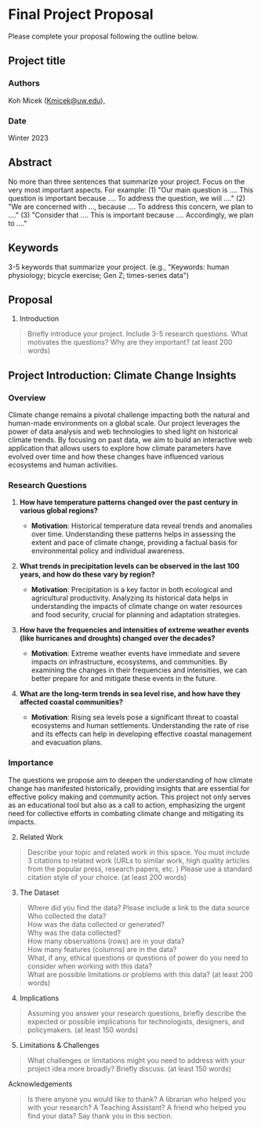 # Final Project Proposal

Please complete your proposal following the outline below.

## Project title



### Authors

Koh Micek (Kmicek@uw.edu), 
### Date

Winter 2023
## Abstract

No more than three sentences that summarize your project. Focus on the very most important aspects. For example: (1) "Our main question is .... This question is important because .... To address the question, we will ...." (2) "We are concerned with ..., because .... To address this concern, we plan to ...." (3) "Consider that .... This is important because .... Accordingly, we plan to ...."

## Keywords

3-5 keywords that summarize your project.
(e.g., "Keywords: human physiology; bicycle exercise; Gen Z; times-series data")

## Proposal

1. Introduction  

> Briefly introduce your project.  Include 3-5 research questions. What motivates the questions? Why are they important? (at least 200 words)
## Project Introduction: Climate Change Insights

### Overview

Climate change remains a pivotal challenge impacting both the natural and human-made environments on a global scale. Our project leverages the power of data analysis and web technologies to shed light on historical climate trends. By focusing on past data, we aim to build an interactive web application that allows users to explore how climate parameters have evolved over time and how these changes have influenced various ecosystems and human activities.

### Research Questions

1. **How have temperature patterns changed over the past century in various global regions?**
   - **Motivation**: Historical temperature data reveal trends and anomalies over time. Understanding these patterns helps in assessing the extent and pace of climate change, providing a factual basis for environmental policy and individual awareness.

2. **What trends in precipitation levels can be observed in the last 100 years, and how do these vary by region?**
   - **Motivation**: Precipitation is a key factor in both ecological and agricultural productivity. Analyzing its historical data helps in understanding the impacts of climate change on water resources and food security, crucial for planning and adaptation strategies.

3. **How have the frequencies and intensities of extreme weather events (like hurricanes and droughts) changed over the decades?**
   - **Motivation**: Extreme weather events have immediate and severe impacts on infrastructure, ecosystems, and communities. By examining the changes in their frequencies and intensities, we can better prepare for and mitigate these events in the future.

4. **What are the long-term trends in sea level rise, and how have they affected coastal communities?**
   - **Motivation**: Rising sea levels pose a significant threat to coastal ecosystems and human settlements. Understanding the rate of rise and its effects can help in developing effective coastal management and evacuation plans.

### Importance

The questions we propose aim to deepen the understanding of how climate change has manifested historically, providing insights that are essential for effective policy making and community action. This project not only serves as an educational tool but also as a call to action, emphasizing the urgent need for collective efforts in combating climate change and mitigating its impacts.

2. Related Work  

> Describe your topic and related work in this space. You must include 3 citations to related work (URLs to similar work, high quality articles from the popular press, research papers, etc. ) Please use a standard citation style of your choice. (at least 200 words)

3. The Dataset

> Where did you find the data? Please include a link to the data source  
> Who collected the data?  
> How was the data collected or generated?  
> Why was the data collected?  
>How many observations (rows) are in your data?  
> How many features (columns) are in the data?  
> What, if any, ethical questions or questions of power do you need to consider when working with this data?  
> What are possible limitations or problems with this data?   (at least 200 words)

4. Implications

> Assuming you answer your research questions, briefly describe the expected or possible implications for technologists, designers, and policymakers. (at least 150 words)

5. Limitations & Challenges
>What challenges or limitations might you need to address with your project idea more broadly? Briefly discuss. (at least 150 words)

Acknowledgements
> Is there anyone you would like to thank? A librarian who helped you with your research? A Teaching Assistant? A friend who helped you find your data? Say thank you in this section.
